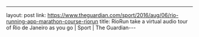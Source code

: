 ---
layout: post
link: https://www.theguardian.com/sport/2016/aug/06/rio-running-app-marathon-course-riorun
title: RioRun  take a virtual audio tour of Rio de Janeiro as you go | Sport | The Guardian---
